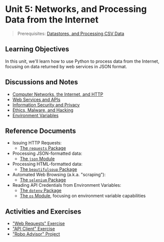 # Unit 5: Networks, and Processing Data from the Internet

> Prerequisites: [Datastores, and Processing CSV Data](unit-4.md)

## Learning Objectives

In this unit, we'll learn how to use Python to process data from the Internet, focusing on data returned by web services in JSON format.

## Discussions and Notes

  + [Computer Networks, the Internet, and HTTP](/notes/info-systems/networks.md)
  + [Web Services and APIs](/notes/software/apis.md)
  + [Information Security and Privacy](/notes/info-systems/security-privacy.md)
  + [Ethics, Malware, and Hacking](/notes/software/ethics.md)
  + [Environment Variables](/notes/environment-variables.md)

## Reference Documents

  + Issuing HTTP Requests:
    + [The `requests` Package](/notes/python/packages/requests.md)
  + Processing JSON-formatted data:
    + [The `json` Module](/notes/python/modules/json.md)
  + Processing HTML-formatted data:
    + [The `beautifulsoup` Package](/notes/python/packages/beautifulsoup.md)
  + Automated Web Browsing (a.k.a. "scraping"):
    + [The `selenium` Package](/notes/python/packages/selenium.md)
  + Reading API Credentials from Environment Variables:
    + [The `dotenv` Package](/notes/python/packages/dotenv.md)
    + [The `os` Module](/notes/python/modules/os.md#environment-variables), focusing on environment variable capabilities

## Activities and Exercises

  + ["Web Requests" Exercise](/exercises/web-requests/README.md)
  + ["API Client" Exercise](/exercises/api-client/README.md)
  + ["Robo Advisor" Project](/projects/robo-advisor/README.md)
